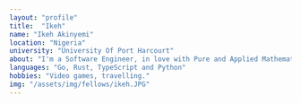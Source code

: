 ```yaml
---
layout: "profile"
title:  "Ikeh"
name: "Ikeh Akinyemi"
location: "Nigeria"
university: "University Of Port Harcourt"
about: "I'm a Software Engineer, in love with Pure and Applied Mathematics and a knack for problem-solving."	
languages: "Go, Rust, TypeScript and Python"
hobbies: "Video games, travelling."
img: "/assets/img/fellows/ikeh.JPG"
---
```

